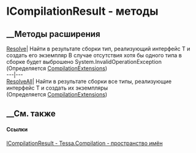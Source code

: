 # ICompilationResult - методы
##  __Методы расширения
[Resolve<T>](M_Tessa_Compilation_CompilationExtensions_Resolve__1.htm)|  Найти
в результате сборки тип, реализующий интерфейс T и создать его экземпляр В
случае отсутствия хотя бы одного типа в сборке будет выброшено
System.InvalidOperationException  
(Определяется
[CompilationExtensions](T_Tessa_Compilation_CompilationExtensions.htm))  
---|---  
[ResolveAll<T>](M_Tessa_Compilation_CompilationExtensions_ResolveAll__1.htm)|
Найти в результате сборки все типы, реализующие интерфейс T и создать их
экземпляры  
(Определяется
[CompilationExtensions](T_Tessa_Compilation_CompilationExtensions.htm))  
##  __См. также
#### Ссылки
[ICompilationResult - ](T_Tessa_Compilation_ICompilationResult.htm)
[Tessa.Compilation - пространство имён](N_Tessa_Compilation.htm)
